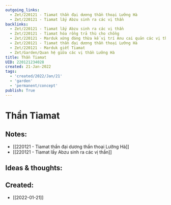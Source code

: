 ```yaml
---
outgoing_links:
  - Zet/220121 - Tiamat thần đại dương thần thoại Lưỡng Hà
  - Zet/220121 - Tiamat lấy Abzu sinh ra các vị thần
backlinks:
  - Zet/220121 - Tiamat lấy Abzu sinh ra các vị thần
  - Zet/220121 - Tiamat hóa rồng trả thù cho chồng
  - Zet/220121 - Marduk xứng đáng thừa kế vị trí Anu cai quản các vị thần
  - Zet/220121 - Tiamat thần đại dương thần thoại Lưỡng Hà
  - Zet/220121 - Marduk giết Tiamat
  - Zet/Garden/Quan hệ giữa các vị thần Lưỡng Hà
title: Thần Tiamat
UID: 220121234028
created: 21-Jan-2022
tags:
  - 'created/2022/Jan/21'
  - 'garden'
  - 'permanent/concept'
publish: True
---
```

# Thần Tiamat

## Notes:
- [[220121 - Tiamat thần đại dương thần thoại Lưỡng Hà]]
- [[220121 - Tiamat lấy Abzu sinh ra các vị thần]]


## Ideas & thoughts:



## Created:
- [[2022-01-21]]

